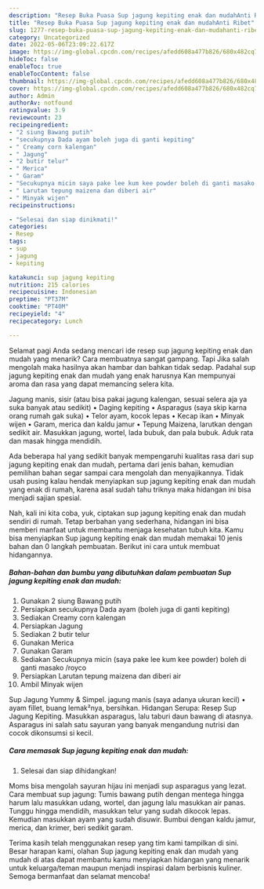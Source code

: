 ```yaml
---
description: "Resep Buka Puasa Sup jagung kepiting enak dan mudahAnti Ribet"
title: "Resep Buka Puasa Sup jagung kepiting enak dan mudahAnti Ribet"
slug: 1277-resep-buka-puasa-sup-jagung-kepiting-enak-dan-mudahanti-ribet
category: Uncategorized
date: 2022-05-06T23:09:22.617Z
image: https://img-global.cpcdn.com/recipes/afedd608a477b826/680x482cq70/sup-jagung-kepiting-enak-dan-mudah-foto-resep-utama.jpg
hideToc: false
enableToc: true
enableTocContent: false
thumbnail: https://img-global.cpcdn.com/recipes/afedd608a477b826/680x482cq70/sup-jagung-kepiting-enak-dan-mudah-foto-resep-utama.jpg
cover: https://img-global.cpcdn.com/recipes/afedd608a477b826/680x482cq70/sup-jagung-kepiting-enak-dan-mudah-foto-resep-utama.jpg
author: Admin
authorAv: notfound
ratingvalue: 3.9
reviewcount: 23
recipeingredient:
- "2 siung Bawang putih"
- "secukupnya Dada ayam boleh juga di ganti kepiting"
- " Creamy corn kalengan"
- " Jagung"
- "2 butir telur"
- " Merica"
- " Garam"
- "Secukupnya micin saya pake lee kum kee powder boleh di ganti masako royco"
- " Larutan tepung maizena dan diberi air"
- " Minyak wijen"
recipeinstructions:

- "Selesai dan siap dinikmati!"
categories:
- Resep
tags:
- sup
- jagung
- kepiting

katakunci: sup jagung kepiting 
nutrition: 215 calories
recipecuisine: Indonesian
preptime: "PT37M"
cooktime: "PT40M"
recipeyield: "4"
recipecategory: Lunch

---
```



Selamat pagi Anda sedang mencari ide resep sup jagung kepiting enak dan mudah yang menarik? Cara membuatnya sangat gampang. Tapi Jika salah mengolah maka hasilnya akan hambar dan bahkan tidak sedap. Padahal sup jagung kepiting enak dan mudah yang enak harusnya Kan mempunyai aroma dan rasa yang dapat memancing selera kita.


Jagung manis, sisir (atau bisa pakai jagung kalengan, sesuai selera aja ya suka banyak atau sedikit) • Daging kepiting • Asparagus (saya skip karna orang rumah gak suka) • Telor ayam, kocok lepas • Kecap ikan • Minyak wijen • Garam, merica dan kaldu jamur • Tepung Maizena, larutkan dengan sedikit air. Masukkan jagung, wortel, lada bubuk, dan pala bubuk. Aduk rata dan masak hingga mendidih.

Ada beberapa hal yang sedikit banyak mempengaruhi kualitas rasa dari sup jagung kepiting enak dan mudah, pertama dari jenis bahan, kemudian pemilihan bahan segar sampai cara mengolah dan menyajikannya. Tidak usah pusing kalau hendak menyiapkan sup jagung kepiting enak dan mudah yang enak di rumah, karena asal sudah tahu triknya maka hidangan ini bisa menjadi sajian spesial.


Nah, kali ini kita coba, yuk, ciptakan sup jagung kepiting enak dan mudah sendiri di rumah. Tetap berbahan yang sederhana, hidangan ini bisa memberi manfaat untuk membantu menjaga kesehatan tubuh kita. Kamu bisa menyiapkan Sup jagung kepiting enak dan mudah memakai 10 jenis bahan dan 0 langkah pembuatan. Berikut ini cara untuk membuat hidangannya.

<!--inarticleads1-->

##### Bahan-bahan dan bumbu yang dibutuhkan dalam pembuatan Sup jagung kepiting enak dan mudah:

1. Gunakan 2 siung Bawang putih
1. Persiapkan secukupnya Dada ayam (boleh juga di ganti kepiting)
1. Sediakan  Creamy corn kalengan
1. Persiapkan  Jagung
1. Sediakan 2 butir telur
1. Gunakan  Merica
1. Gunakan  Garam
1. Sediakan Secukupnya micin (saya pake lee kum kee powder) boleh di ganti masako /royco
1. Persiapkan  Larutan tepung maizena dan diberi air
1. Ambil  Minyak wijen


Sup Jagung Yummy &amp; Simpel. jagung manis (saya adanya ukuran kecil) • ayam fillet, buang lemak²nya, bersihkan. Hidangan Serupa: Resep Sup Jagung Kepiting. Masukkan asparagus, lalu taburi daun bawang di atasnya. Asparagus ini salah satu sayuran yang banyak mengandung nutrisi dan cocok dikonsumsi si kecil. 

<!--inarticleads2-->

##### Cara memasak Sup jagung kepiting enak dan mudah:


1. Selesai dan siap dihidangkan!

Moms bisa mengolah sayuran hijau ini menjadi sup asparagus yang lezat. Cara membuat sup jagung: Tumis bawang putih dengan mentega hingga harum lalu masukkan udang, wortel, dan jagung lalu masukkan air panas. Tunggu hingga mendidih, masukkan telur yang sudah dikocok lepas. Kemudian masukkan ayam yang sudah disuwir. Bumbui dengan kaldu jamur, merica, dan krimer, beri sedikit garam. 

Terima kasih telah menggunakan resep yang tim kami tampilkan di sini. Besar harapan kami, olahan Sup jagung kepiting enak dan mudah yang mudah di atas dapat membantu kamu menyiapkan hidangan yang menarik untuk keluarga/teman maupun menjadi inspirasi dalam berbisnis kuliner. Semoga bermanfaat dan selamat mencoba!
